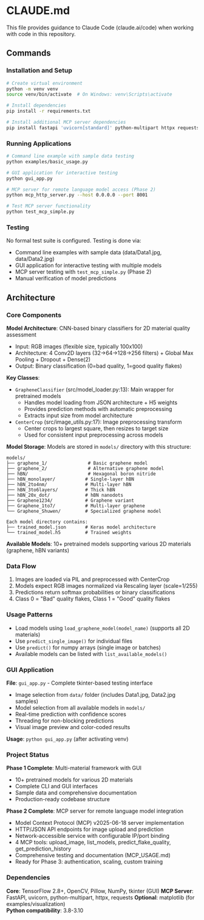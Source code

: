 # CLAUDE.md

This file provides guidance to Claude Code (claude.ai/code) when working with code in this repository.

## Commands

### Installation and Setup
```bash
# Create virtual environment
python -m venv venv
source venv/bin/activate  # On Windows: venv\Scripts\activate

# Install dependencies
pip install -r requirements.txt

# Install additional MCP server dependencies
pip install fastapi 'uvicorn[standard]' python-multipart httpx requests
```

### Running Applications
```bash
# Command line example with sample data testing
python examples/basic_usage.py

# GUI application for interactive testing
python gui_app.py

# MCP server for remote language model access (Phase 2)
python mcp_http_server.py --host 0.0.0.0 --port 8001

# Test MCP server functionality
python test_mcp_simple.py
```

### Testing
No formal test suite is configured. Testing is done via:
- Command line examples with sample data (data/Data1.jpg, data/Data2.jpg)
- GUI application for interactive testing with multiple models
- MCP server testing with `test_mcp_simple.py` (Phase 2)
- Manual verification of model predictions

## Architecture

### Core Components

**Model Architecture**: CNN-based binary classifiers for 2D material quality assessment
- Input: RGB images (flexible size, typically 100x100)  
- Architecture: 4 Conv2D layers (32→64→128→256 filters) + Global Max Pooling + Dropout + Dense(2)
- Output: Binary classification (0=bad quality, 1=good quality flakes)

**Key Classes**:
- `GrapheneClassifier` (src/model_loader.py:13): Main wrapper for pretrained models
  - Handles model loading from JSON architecture + H5 weights
  - Provides prediction methods with automatic preprocessing
  - Extracts input size from model architecture
- `CenterCrop` (src/image_utils.py:17): Image preprocessing transform
  - Center crops to largest square, then resizes to target size
  - Used for consistent input preprocessing across models

**Model Storage**: Models are stored in `models/` directory with this structure:
```
models/
├── graphene_1/               # Basic graphene model
├── graphene_2/               # Alternative graphene model
├── hBN/                      # Hexagonal boron nitride
├── hBN_monolayer/           # Single-layer hBN
├── hBN_2to4nm/              # Multi-layer hBN
├── hBN_3to6layers/          # Thick hBN
├── hBN_20x_dot/             # hBN nanodots
├── Graphene1234/            # Graphene variant
├── Graphene_1to7/           # Multi-layer graphene
└── Graphene_Shuwen/         # Specialized graphene model

Each model directory contains:
├── trained_model.json       # Keras model architecture
└── trained_model.h5         # Trained weights
```

**Available Models**: 10+ pretrained models supporting various 2D materials (graphene, hBN variants)

### Data Flow
1. Images are loaded via PIL and preprocessed with CenterCrop
2. Models expect RGB images normalized via Rescaling layer (scale=1/255)
3. Predictions return softmax probabilities or binary classifications
4. Class 0 = "Bad" quality flakes, Class 1 = "Good" quality flakes

### Usage Patterns
- Load models using `load_graphene_model(model_name)` (supports all 2D materials)
- Use `predict_single_image()` for individual files
- Use `predict()` for numpy arrays (single image or batches)
- Available models can be listed with `list_available_models()`

### GUI Application
**File**: `gui_app.py` - Complete tkinter-based testing interface
- Image selection from `data/` folder (includes Data1.jpg, Data2.jpg samples)
- Model selection from all available models in `models/`
- Real-time prediction with confidence scores
- Threading for non-blocking predictions
- Visual image preview and color-coded results

**Usage**: `python gui_app.py` (after activating venv)

### Project Status
**Phase 1 Complete**: Multi-material framework with GUI
- 10+ pretrained models for various 2D materials
- Complete CLI and GUI interfaces  
- Sample data and comprehensive documentation
- Production-ready codebase structure

**Phase 2 Complete**: MCP server for remote language model integration
- Model Context Protocol (MCP) v2025-06-18 server implementation
- HTTP/JSON API endpoints for image upload and prediction
- Network-accessible service with configurable IP/port binding
- 4 MCP tools: upload_image, list_models, predict_flake_quality, get_prediction_history
- Comprehensive testing and documentation (MCP_USAGE.md)
- Ready for Phase 3: authentication, scaling, custom training

### Dependencies
**Core**: TensorFlow 2.8+, OpenCV, Pillow, NumPy, tkinter (GUI)
**MCP Server**: FastAPI, uvicorn, python-multipart, httpx, requests
**Optional**: matplotlib (for examples/visualization)  
**Python compatibility**: 3.8-3.10